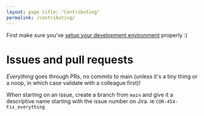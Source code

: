 ```yaml
---
layout: page title: "Contributing"
permalink: /contributing/
---
```


First make sure you've [setup your development environment](README_old.md) properly :)

# Issues and pull requests

_Everything_ goes through PRs, no commits to main (unless it's a tiny thing or a noop, in which case validate with a
colleague first)!

When starting on an issue, create a branch from `main` and give it a descriptive name starting with the issue number on
Jira. ie `COR-454-Fix_everything`

